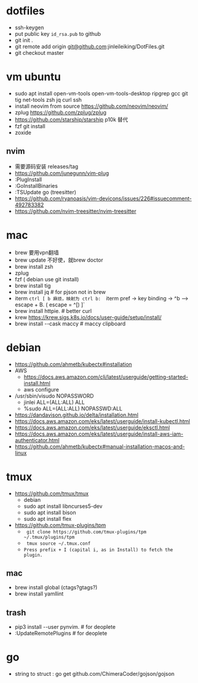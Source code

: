 # dotfiles

  * ssh-keygen
  * put public key `id_rsa.pub` to github
  * git init .
  * git remote add origin git@github.com:jinleileiking/DotFiles.git 
  * git checkout master

# vm ubuntu

* sudo apt install open-vm-tools open-vm-tools-desktop ripgrep gcc git tig net-tools zsh jq  curl ssh
* install neovim from source https://github.com/neovim/neovim/
* zplug https://github.com/zplug/zplug
* https://github.com/starship/starship p10k 替代
* fzf git install
* zoxide

## nvim

* 需要源码安装 releases/tag
* https://github.com/junegunn/vim-plug 
* :PlugInstall
* :GoInstallBinaries
* :TSUpdate go (treesitter)
* https://github.com/ryanoasis/vim-devicons/issues/226#issuecomment-492783382
* https://github.com/nvim-treesitter/nvim-treesitter




# mac

* brew 要用vpn翻墙
* brew update 不好使，就brew doctor
* brew install zsh
* zplug
* fzf ( debian use git install)
* brew install tig
* brew install jq # for pjson not in brew
* iterm `ctrl [ b 麻烦，映射为 ctrl b:  `iterm pref -> key binding -> ^b --> escape + B. ( escape = ^[) ]`
*  brew install httpie. # better curl
*  krew https://krew.sigs.k8s.io/docs/user-guide/setup/install/
* brew install --cask maccy # maccy clipboard

# debian

 
* https://github.com/ahmetb/kubectx#installation
* AWS
  * https://docs.aws.amazon.com/cli/latest/userguide/getting-started-install.html
  * aws configure
* /usr/sbin/visudo NOPASSWORD
  * jinlei  ALL=(ALL:ALL) ALL
  * %sudo   ALL=(ALL:ALL) NOPASSWD:ALL
*   https://dandavison.github.io/delta/installation.html
* https://docs.aws.amazon.com/eks/latest/userguide/install-kubectl.html
* https://docs.aws.amazon.com/eks/latest/userguide/eksctl.html
* https://docs.aws.amazon.com/eks/latest/userguide/install-aws-iam-authenticator.html
* https://github.com/ahmetb/kubectx#manual-installation-macos-and-linux
 

# tmux

* https://github.com/tmux/tmux
  * debian
  *  sudo apt install libncurses5-dev
  *  sudo apt install bison
  *  sudo apt install flex
* https://github.com/tmux-plugins/tpm   
  * ` git clone https://github.com/tmux-plugins/tpm ~/.tmux/plugins/tpm`
  * ` tmux source ~/.tmux.conf`
  * `Press prefix + I (capital i, as in Install) to fetch the plugin.`





## mac

* brew install global (ctags?gtags?)
* brew install yamllint

## trash 
* pip3 install --user pynvim.  # for deoplete
* :UpdateRemotePlugins # for deoplete


# go

* string to struct : go get github.com/ChimeraCoder/gojson/gojson
